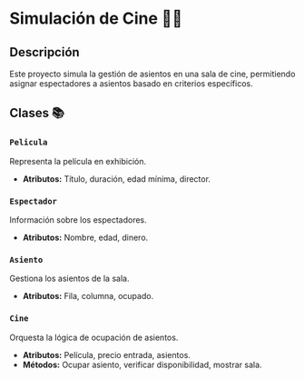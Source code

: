 # Simulación de Cine 🎥🍿

## Descripción
Este proyecto simula la gestión de asientos en una sala de cine, permitiendo asignar espectadores a asientos basado en criterios específicos.

## Clases 📚

### `Pelicula`
Representa la película en exhibición.
- **Atributos:** Título, duración, edad mínima, director.

### `Espectador`
Información sobre los espectadores.
- **Atributos:** Nombre, edad, dinero.

### `Asiento`
Gestiona los asientos de la sala.
- **Atributos:** Fila, columna, ocupado.

### `Cine`
Orquesta la lógica de ocupación de asientos.
- **Atributos:** Película, precio entrada, asientos.
- **Métodos:** Ocupar asiento, verificar disponibilidad, mostrar sala.
